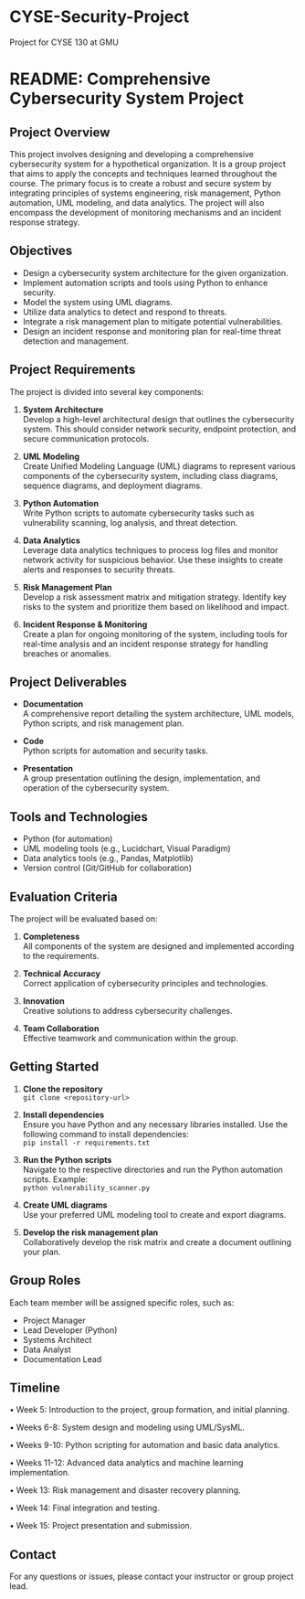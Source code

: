 # CYSE-Security-Project
Project for CYSE 130 at GMU


# README: Comprehensive Cybersecurity System Project

## Project Overview

This project involves designing and developing a comprehensive cybersecurity system for a hypothetical organization. It is a group project that aims to apply the concepts and techniques learned throughout the course. The primary focus is to create a robust and secure system by integrating principles of systems engineering, risk management, Python automation, UML modeling, and data analytics. The project will also encompass the development of monitoring mechanisms and an incident response strategy.

## Objectives
- Design a cybersecurity system architecture for the given organization.
- Implement automation scripts and tools using Python to enhance security.
- Model the system using UML diagrams.
- Utilize data analytics to detect and respond to threats.
- Integrate a risk management plan to mitigate potential vulnerabilities.
- Design an incident response and monitoring plan for real-time threat detection and management.

## Project Requirements
The project is divided into several key components:

1. **System Architecture**  
   Develop a high-level architectural design that outlines the cybersecurity system. This should consider network security, endpoint protection, and secure communication protocols.

2. **UML Modeling**  
   Create Unified Modeling Language (UML) diagrams to represent various components of the cybersecurity system, including class diagrams, sequence diagrams, and deployment diagrams.

3. **Python Automation**  
   Write Python scripts to automate cybersecurity tasks such as vulnerability scanning, log analysis, and threat detection.

4. **Data Analytics**  
   Leverage data analytics techniques to process log files and monitor network activity for suspicious behavior. Use these insights to create alerts and responses to security threats.

5. **Risk Management Plan**  
   Develop a risk assessment matrix and mitigation strategy. Identify key risks to the system and prioritize them based on likelihood and impact.

6. **Incident Response & Monitoring**  
   Create a plan for ongoing monitoring of the system, including tools for real-time analysis and an incident response strategy for handling breaches or anomalies.

## Project Deliverables

- **Documentation**  
  A comprehensive report detailing the system architecture, UML models, Python scripts, and risk management plan.
  
- **Code**  
  Python scripts for automation and security tasks.
  
- **Presentation**  
  A group presentation outlining the design, implementation, and operation of the cybersecurity system.

## Tools and Technologies
- Python (for automation)
- UML modeling tools (e.g., Lucidchart, Visual Paradigm)
- Data analytics tools (e.g., Pandas, Matplotlib)
- Version control (Git/GitHub for collaboration)

## Evaluation Criteria
The project will be evaluated based on:
1. **Completeness**  
   All components of the system are designed and implemented according to the requirements.
  
2. **Technical Accuracy**  
   Correct application of cybersecurity principles and technologies.

3. **Innovation**  
   Creative solutions to address cybersecurity challenges.

4. **Team Collaboration**  
   Effective teamwork and communication within the group.

## Getting Started

1. **Clone the repository**  
   `git clone <repository-url>`

2. **Install dependencies**  
   Ensure you have Python and any necessary libraries installed. Use the following command to install dependencies:  
   `pip install -r requirements.txt`

3. **Run the Python scripts**  
   Navigate to the respective directories and run the Python automation scripts. Example:  
   `python vulnerability_scanner.py`

4. **Create UML diagrams**  
   Use your preferred UML modeling tool to create and export diagrams.

5. **Develop the risk management plan**  
   Collaboratively develop the risk matrix and create a document outlining your plan.

## Group Roles
Each team member will be assigned specific roles, such as:
- Project Manager
- Lead Developer (Python)
- Systems Architect
- Data Analyst
- Documentation Lead

## Timeline
•	Week 5: Introduction to the project, group formation, and initial planning.

•	Weeks 6-8: System design and modeling using UML/SysML.

•	Weeks 9-10: Python scripting for automation and basic data analytics.

•	Weeks 11-12: Advanced data analytics and machine learning implementation.

•	Week 13: Risk management and disaster recovery planning.

•	Week 14: Final integration and testing.

•	Week 15: Project presentation and submission.


## Contact
For any questions or issues, please contact your instructor or group project lead.

